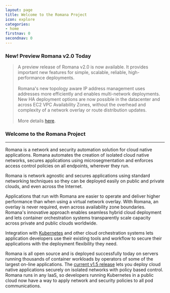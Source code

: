 ```yaml
---
layout: page
title: Welcome to the Romana Project
icon: explore
categories:
- home
firstnav: 0
secondnav: 0
---
```

### New! Preview Romana v2.0 Today
> A preview release of Romana v2.0 is now available. It provides important new features for simple, scalable, reliable, high-performance deployments.
<br><br>
Romana's new topology aware IP address management uses addresses more efficiently and enables multi-network deployments. New HA deployment options are now possible in the datacenter and across EC2 VPC Availability Zones, without the overhead and complexity of a network overlay or route distribution updates.
<br><br>
More details [here](/blog/romana-v2-preview/). 

### Welcome to the Romana Project

---

Romana is a network and security automation solution for cloud native applications. Romana automates the creation of isolated cloud native networks, secures applications using microsegmentation and enforces access control policies on all endpoints, wherever they run.

Romana is network agnostic and secures applications using standard networking techniques so they can be deployed easily on public and private clouds, and even across the Internet.

Applications that run with Romana are easier to operate and deliver higher performance than when using a virtual network overlay. With Romana, an overlay is never required, even across availability zone boundaries. Romana's innovative approach enables seamless hybrid cloud deployment and lets container orchestration systems transparently scale capacity across private and public clouds worldwide.

Integration with [Kubernetes](http://kubernetes.io) and other cloud orchestration systems lets application developers use their existing tools and workflow to secure their applications with the deployment flexibility they need.

Romana is all open source and is deployed successfully today on servers running thousands of container workloads by operators of some of the largest on-line applications. The [current v1.5 release](/code/) lets you deploy cloud native applications securely on isolated networks with policy based control. Romana runs in any IaaS, so developers running Kubernetes in a public cloud now have a way to apply network and security policies to all pod communications.

